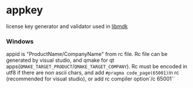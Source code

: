# appkey

license key generator and validator used in [libmdk](https://github.com/wang-bin/mdk-sdk)


### Windows

appid is "ProductName/CompanyName" from rc file. Rc file can be generated by visual studio, and qmake for qt apps(`QMAKE_TARGET_PRODUCT`/`QMAKE_TARGET_COMPANY`). Rc must be encoded in utf8 if there are non ascii chars, and add `#pragma code_page(65001)`in rc (recommended for visual studio), or add rc compiler option`/c 65001``

